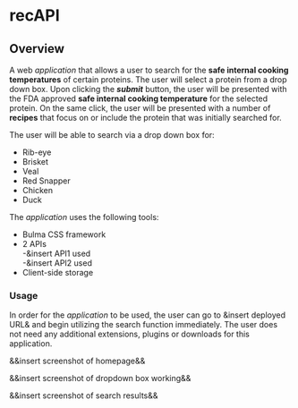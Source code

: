 # recAPI

## Overview

A web *application* that allows a user to search for the **safe internal cooking temperatures** of certain proteins.  The user will select a protein from a drop down box.  Upon clicking the ***submit*** button, the user will be presented with the FDA approved **safe internal cooking temperature** for the selected protein.  On the same click, the user will be presented with a number of **recipes** that focus on or include the protein that was initially searched for.  

The user will be able to search via a drop down box for:  

- Rib-eye
- Brisket
- Veal  
- Red Snapper
- Chicken 
- Duck

The *application* uses the following tools:

- Bulma CSS framework
- 2 APIs  
    -&insert API1 used  
    -&insert API2 used
- Client-side storage  

### Usage  

In order for the *application* to be used, the user can go to &insert deployed URL& and begin utilizing the search function immediately.  The user does not need any additional extensions, plugins or downloads for this application. 

&&insert screenshot of homepage&&  

&&insert screenshot of dropdown box working&&  

&&insert screenshot of search results&&
